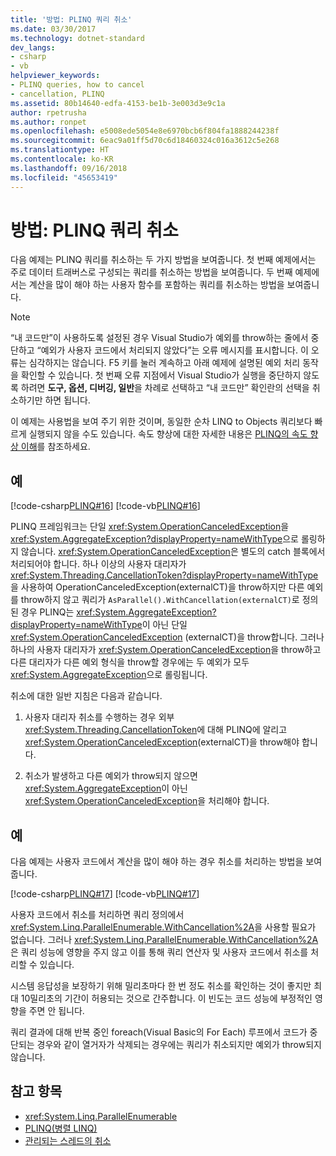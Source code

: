 ```yaml
---
title: '방법: PLINQ 쿼리 취소'
ms.date: 03/30/2017
ms.technology: dotnet-standard
dev_langs:
- csharp
- vb
helpviewer_keywords:
- PLINQ queries, how to cancel
- cancellation, PLINQ
ms.assetid: 80b14640-edfa-4153-be1b-3e003d3e9c1a
author: rpetrusha
ms.author: ronpet
ms.openlocfilehash: e5008ede5054e8e6970bcb6f804fa1888244238f
ms.sourcegitcommit: 6eac9a01ff5d70c6d18460324c016a3612c5e268
ms.translationtype: HT
ms.contentlocale: ko-KR
ms.lasthandoff: 09/16/2018
ms.locfileid: "45653419"
---
```

# <a name="how-to-cancel-a-plinq-query"></a>방법: PLINQ 쿼리 취소
다음 예제는 PLINQ 쿼리를 취소하는 두 가지 방법을 보여줍니다. 첫 번째 예제에서는 주로 데이터 트래버스로 구성되는 쿼리를 취소하는 방법을 보여줍니다. 두 번째 예제에서는 계산을 많이 해야 하는 사용자 함수를 포함하는 쿼리를 취소하는 방법을 보여줍니다.  
  
> [!NOTE]
>  “내 코드만”이 사용하도록 설정된 경우 Visual Studio가 예외를 throw하는 줄에서 중단하고 “예외가 사용자 코드에서 처리되지 않았다”는 오류 메시지를 표시합니다. 이 오류는 심각하지는 않습니다. F5 키를 눌러 계속하고 아래 예제에 설명된 예외 처리 동작을 확인할 수 있습니다. 첫 번째 오류 지점에서 Visual Studio가 실행을 중단하지 않도록 하려면 **도구, 옵션, 디버깅, 일반**을 차례로 선택하고 “내 코드만” 확인란의 선택을 취소하기만 하면 됩니다.  
>   
>  이 예제는 사용법을 보여 주기 위한 것이며, 동일한 순차 LINQ to Objects 쿼리보다 빠르게 실행되지 않을 수도 있습니다. 속도 향상에 대한 자세한 내용은 [PLINQ의 속도 향상 이해](../../../docs/standard/parallel-programming/understanding-speedup-in-plinq.md)를 참조하세요.  
  
## <a name="example"></a>예  
 [!code-csharp[PLINQ#16](../../../samples/snippets/csharp/VS_Snippets_Misc/plinq/cs/plinqsamples.cs#16)]
 [!code-vb[PLINQ#16](../../../samples/snippets/visualbasic/VS_Snippets_Misc/plinq/vb/plinqsnippets1.vb#16)]  
  
 PLINQ 프레임워크는 단일 <xref:System.OperationCanceledException>을 <xref:System.AggregateException?displayProperty=nameWithType>으로 롤링하지 않습니다. <xref:System.OperationCanceledException>은 별도의 catch 블록에서 처리되어야 합니다. 하나 이상의 사용자 대리자가 <xref:System.Threading.CancellationToken?displayProperty=nameWithType>을 사용하여 OperationCanceledException(externalCT)을 throw하지만 다른 예외를 throw하지 않고 쿼리가 `AsParallel().WithCancellation(externalCT)`로 정의된 경우 PLINQ는 <xref:System.AggregateException?displayProperty=nameWithType>이 아닌 단일 <xref:System.OperationCanceledException> (externalCT)을 throw합니다. 그러나 하나의 사용자 대리자가 <xref:System.OperationCanceledException>을 throw하고 다른 대리자가 다른 예외 형식을 throw할 경우에는 두 예외가 모두 <xref:System.AggregateException>으로 롤링됩니다.  
  
 취소에 대한 일반 지침은 다음과 같습니다.  
  
1.  사용자 대리자 취소를 수행하는 경우 외부 <xref:System.Threading.CancellationToken>에 대해 PLINQ에 알리고 <xref:System.OperationCanceledException>(externalCT)을 throw해야 합니다.  
  
2.  취소가 발생하고 다른 예외가 throw되지 않으면 <xref:System.AggregateException>이 아닌 <xref:System.OperationCanceledException>을 처리해야 합니다.  
  
## <a name="example"></a>예  
 다음 예제는 사용자 코드에서 계산을 많이 해야 하는 경우 취소를 처리하는 방법을 보여줍니다.  
  
 [!code-csharp[PLINQ#17](../../../samples/snippets/csharp/VS_Snippets_Misc/plinq/cs/plinqsamples.cs#17)]
 [!code-vb[PLINQ#17](../../../samples/snippets/visualbasic/VS_Snippets_Misc/plinq/vb/plinqsnippets1.vb#17)]  
  
 사용자 코드에서 취소를 처리하면 쿼리 정의에서 <xref:System.Linq.ParallelEnumerable.WithCancellation%2A>을 사용할 필요가 없습니다. 그러나 <xref:System.Linq.ParallelEnumerable.WithCancellation%2A>은 쿼리 성능에 영향을 주지 않고 이를 통해 쿼리 연산자 및 사용자 코드에서 취소를 처리할 수 있습니다.  
  
 시스템 응답성을 보장하기 위해 밀리초마다 한 번 정도 취소를 확인하는 것이 좋지만 최대 10밀리초의 기간이 허용되는 것으로 간주합니다. 이 빈도는 코드 성능에 부정적인 영향을 주면 안 됩니다.  
  
 쿼리 결과에 대해 반복 중인 foreach(Visual Basic의 For Each) 루프에서 코드가 중단되는 경우와 같이 열거자가 삭제되는 경우에는 쿼리가 취소되지만 예외가 throw되지 않습니다.  
  
## <a name="see-also"></a>참고 항목

- <xref:System.Linq.ParallelEnumerable>  
- [PLINQ(병렬 LINQ)](../../../docs/standard/parallel-programming/parallel-linq-plinq.md)  
- [관리되는 스레드의 취소](../../../docs/standard/threading/cancellation-in-managed-threads.md)
